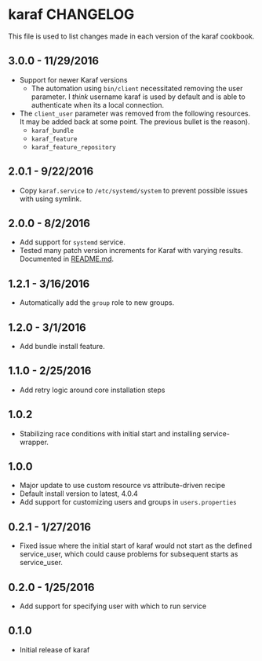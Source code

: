 karaf CHANGELOG
===============

This file is used to list changes made in each version of the karaf cookbook.

3.0.0 - 11/29/2016
-------------------
- Support for newer Karaf versions
  - The automation using `bin/client` necessitated removing the user parameter. I *think* username karaf is used by 
    default and is able to authenticate when its a local connection.
- The `client_user` parameter was removed from the following resources. It may be added back at some point. The previous 
  bullet is the reason). 
  - `karaf_bundle`
  - `karaf_feature`
  - `karaf_feature_repository`

2.0.1 - 9/22/2016
-------------------
- Copy `karaf.service` to `/etc/systemd/system` to prevent possible issues with using symlink.

2.0.0 - 8/2/2016
-------------------
- Add support for `systemd` service. 
- Tested many patch version increments for Karaf with varying results. Documented in [README.md]().

1.2.1 - 3/16/2016
-------------------
- Automatically add the `group` role to new groups. 

1.2.0 - 3/1/2016
-------------------
- Add bundle install feature.

1.1.0 - 2/25/2016
-------------------
- Add retry logic around core installation steps

1.0.2
-------------------
- Stabilizing race conditions with initial start and installing service-wrapper.

1.0.0 
-------------------
- Major update to use custom resource vs attribute-driven recipe
- Default install version to latest, 4.0.4
- Add support for customizing users and groups in `users.properties`

0.2.1 - 1/27/2016
-------------------
- Fixed issue where the initial start of karaf would not start as the defined service_user, which could cause problems for subsequent starts as service_user.

0.2.0 - 1/25/2016
-------------------
- Add support for specifying user with which to run service

0.1.0
-------------------
- Initial release of karaf
